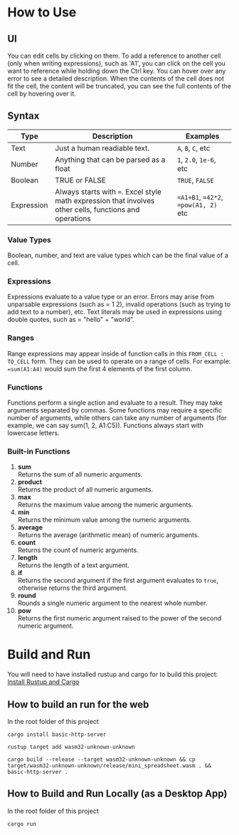 # How to Use
## UI
You can edit cells by clicking on them. To add a reference to another cell (only when writing expressions), such as 'A1', you can click on the cell you want to reference while holding down the Ctrl key. You can hover over any error to see a detailed description. When the contents of the cell does not fit the cell, the content will be truncated, you can see the full contents of the cell by hovering over it.

## Syntax

| Type       | Description                                                                                             | Examples                             |
| ---------- | ------------------------------------------------------------------------------------------------------- | ------------------------------------ |
| Text       | Just a human readiable text.                                                                            | `A`, `B`, `C`, etc                   |
| Number     | Anything that can be parsed as a float                                                                  | `1`, `2.0`, `1e-6`, etc              |
| Boolean    | TRUE or FALSE                                                                                           | `TRUE`, `FALSE`                      |
| Expression | Always starts with `=`. Excel style math expression that involves other cells, functions and operations | `=A1+B1`, `=42*2`, `=pow(A1, 2)` etc |

### Value Types
Boolean, number, and text are value types which can be the final value of a cell.

### Expressions
Expressions evaluate to a value type or an error. Errors may arise from unparsable expressions (such as = 1  2), invalid operations (such as trying to add text to a number), etc. Text literals may be used in expressions using double quotes, such as = "hello" + "world". 

### Ranges
Range expressions may appear inside of function calls in this `FROM_CELL : TO_CELL` form. They can be used to operate on a range of cells. For example: `=sum(A1:A4)` would sum the first 4 elements of the first column.

### Functions
Functions perform a single action and evaluate to a result. They may take arguments separated by commas. Some functions may require a specific number of arguments, while others can take any number of arguments (for example, we can say sum(1, 2, A1:C5)). Functions always start with lowercase letters. 

### Built-in Functions

1. **sum**  
   Returns the sum of all numeric arguments.
2. **product**  
   Returns the product of all numeric arguments.
3. **max**  
   Returns the maximum value among the numeric arguments.
4. **min**  
   Returns the minimum value among the numeric arguments.
5. **average**  
   Returns the average (arithmetic mean) of numeric arguments.
6. **count**  
   Returns the count of numeric arguments.
7. **length**  
   Returns the length of a text argument.
8. **if**  
   Returns the second argument if the first argument evaluates to `true`, otherwise returns the third argument.
9. **round**  
   Rounds a single numeric argument to the nearest whole number.
10. **pow**  
    Returns the first numeric argument raised to the power of the second numeric argument.

# Build and Run
You will need to have installed rustup and cargo for to build this project: [Install Rustup and Cargo](https://doc.rust-lang.org/cargo/getting-started/installation.html)

## How to build an run for the web
In the root folder of this project

`cargo install basic-http-server`

`rustup target add wasm32-unknown-unknown`

`cargo build --release --target wasm32-unknown-unknown && cp target/wasm32-unknown-unknown/release/mini_spreadsheet.wasm . && basic-http-server .`

## How to Build and Run Locally (as a Desktop App)
In the root folder of this project

`cargo run`